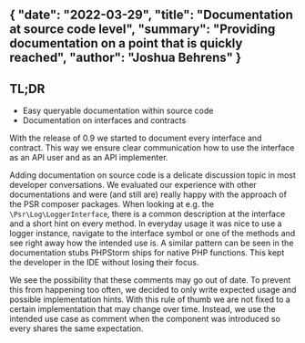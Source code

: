 {
    "date": "2022-03-29",
    "title": "Documentation at source code level",
    "summary": "Providing documentation on a point that is quickly reached",
    "author": "Joshua Behrens"
}
---

## TL;DR

- Easy queryable documentation within source code
- Documentation on interfaces and contracts

With the release of 0.9 we started to document every interface and contract.
This way we ensure clear communication how to use the interface as an API user and as an API implementer.

Adding documentation on source code is a delicate discussion topic in most developer conversations.
We evaluated our experience with other documentations and were (and still are) really happy with the approach of the PSR composer packages.
When looking at e.g. the `\Psr\Log\LoggerInterface`, there is a common description at the interface and a short hint on every method.
In everyday usage it was nice to use a logger instance, navigate to the interface symbol or one of the methods and see right away how the intended use is.
A similar pattern can be seen in the documentation stubs PHPStorm ships for native PHP functions.
This kept the developer in the IDE without losing their focus.

We see the possibility that these comments may go out of date.
To prevent this from happening too often, we decided to only write expected usage and possible implementation hints.
With this rule of thumb we are not fixed to a certain implementation that may change over time.
Instead, we use the intended use case as comment when the component was introduced so every shares the same expectation.
